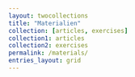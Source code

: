 ```yaml
---
layout: twocollections
title: "Materialien"
collection: [articles, exercises]
collection1: articles
collection2: exercises
permalink: /materials/
entries_layout: grid
---
```

